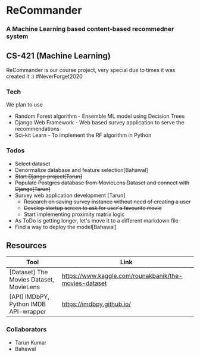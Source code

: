 # ReCommander
### A Machine Learning based content-based recommedner system
## CS-421 (Machine Learning)

ReCommander is our course project, very special due to times it was created it :) #NeverForget2020

### Tech

We plan to use
* Random Forest algorithm - Ensemble ML model using Decision Trees
* Django Web Framework - Web based survey application to serve the recommendations 
* Sci-kit Learn - To implement the RF algorithm in Python
### Todos
- ~~Select dataset~~
- Denormalize database and feature selection[Bahawal]
- ~~Start Django project[Tarun]~~
- ~~Populate Postgres database from MovieLens Dataset and connect with Django[Tarun]~~
- Survey web application development [Tarun]
    - ~~Research on saving survey instance without need of creating a user~~
    - ~~Develop startup screen to ask for user's favourite movie~~
    - Start implementing proximity matrix logic
- As ToDo is getting longer, let's move it to a different markdown file
- Find a way to deploy the model[Bahawal]


## Resources
| Tool  | Link |
| ------------- | ------------- |
| [Dataset] The Movies Dataset, MovieLens  | https://www.kaggle.com/rounakbanik/the-movies-dataset  |
| [API] IMDbPY, Python IMDB API-wrapper  | https://imdbpy.github.io/  |

### Collaborators
- Tarun Kumar
- Bahawal